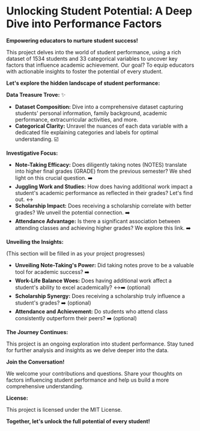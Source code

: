 # Unlocking Student Potential: A Deep Dive into Performance Factors 

**Empowering educators to nurture student success!** 

This project delves into the world of student performance, using a rich dataset of 1534 students and 33 categorical variables to uncover key factors that influence academic achievement. Our goal? To equip educators with actionable insights to foster the potential of every student. 

**Let's explore the hidden landscape of student performance:** ️

**Data Treasure Trove:** ️✨

- **Dataset Composition:** Dive into a comprehensive dataset capturing students' personal information, family background, academic performance, extracurricular activities, and more. ‍‍‍
- **Categorical Clarity:** Unravel the nuances of each data variable with a dedicated file explaining categories and labels for optimal understanding. ☑️

**Investigative Focus:** 

- **Note-Taking Efficacy:** Does diligently taking notes (NOTES) translate into higher final grades (GRADE) from the previous semester? We shed light on this crucial question. ➡️
- **Juggling Work and Studies:** How does having additional work impact a student's academic performance as reflected in their grades? Let's find out. ↔️
- **Scholarship Impact:** Does receiving a scholarship correlate with better grades? We unveil the potential connection. ➡️
- **Attendance Advantage:** Is there a significant association between attending classes and achieving higher grades? We explore this link. ➡️

**Unveiling the Insights:** 

(This section will be filled in as your project progresses)

- **Unveiling Note-Taking's Power:** Did taking notes prove to be a valuable tool for academic success? ➡️
- **Work-Life Balance Woes:** Does having additional work affect a student's ability to excel academically? ↔️➡️ (optional)
- **Scholarship Synergy:** Does receiving a scholarship truly influence a student's grades? ➡️ (optional)
- **Attendance and Achievement:** Do students who attend class consistently outperform their peers? ➡️ (optional)

**The Journey Continues:** 

This project is an ongoing exploration into student performance. Stay tuned for further analysis and insights as we delve deeper into the data. 

**Join the Conversation!** ️

We welcome your contributions and questions. Share your thoughts on factors influencing student performance and help us build a more comprehensive understanding. 

**License:**

This project is licensed under the MIT License. 

**Together, let's unlock the full potential of every student!** 
